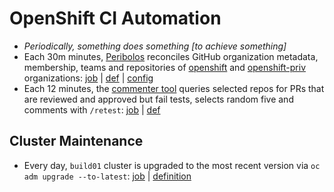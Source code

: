 # OpenShift CI Automation
- _Periodically, something does something [to achieve something]_
- Each 30m minutes, [Peribolos](https://github.com/kubernetes/test-infra/tree/master/prow/cmd/peribolos) reconciles GitHub organization metadata, membership, teams and repositories of [openshift](https://github.com/openshift/) and [openshift-priv](https://github.com/openshift-priv) organizations: [job](https://prow.ci.openshift.org/?job=periodic-org-sync) | [def](https://github.com/openshift/release/blob/6f2025056ed9d620816a4dd31dbaa0865a645f45/ci-operator/jobs/infra-periodics.yaml#L726-L772) | [config](https://github.com/openshift/config)
- Each 12 minutes, the [commenter tool](https://github.com/kubernetes/test-infra/tree/master/robots/commenter) queries selected repos for PRs that are reviewed and approved but fail tests, selects random five and comments with `/retest`: [job](https://prow.ci.openshift.org/?job=periodic-retester) | [def](https://github.com/openshift/release/blob/07e7635a82665b4ffa85ab536fe08c886d76abbd/ci-operator/jobs/infra-periodics.yaml#L160-L212)

## Cluster Maintenance

- Every day, `build01` cluster is upgraded to the most recent version via `oc adm upgrade --to-latest`: [job](https://prow.ci.openshift.org/?job=periodic-build01-upgrade) | [definition](https://github.com/openshift/release/blob/master/ci-operator/jobs/infra-periodics.yaml#L2-L23)
